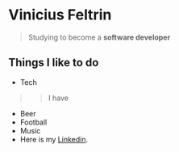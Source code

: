 # Vinicius Feltrin

> Studying to become a **software developer**

## Things I like to do

- Tech
>> I have
- Beer
- Football
- Music
- Here is my [Linkedin](https://www.linkedin.com/in/vfeltrin/).

